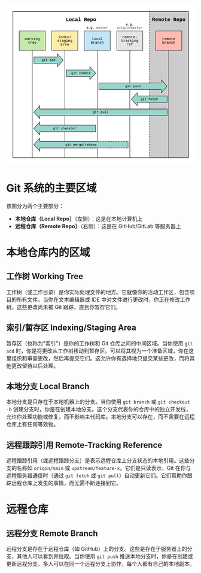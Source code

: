![Git commit message interface](images/git_cmd_diagram.png)

# Git 系统的主要区域

该图分为两个主要部分：

- **本地仓库（Local Repo）**（左侧）：这是在本地计算机上
- **远程仓库（Remote Repo）**（右侧）：这是在 GitHub/GitLab 等服务器上

# 本地仓库内的区域

## 工作树 Working Tree 

工作树（或工作目录）是你实际处理文件的地方。它就像你的活动工作区，包含项目的所有文件。当你在文本编辑器或 IDE 中对文件进行更改时，你正在修改工作树。这些更改尚未被 Git 跟踪，直到你暂存它们。

## 索引/暂存区 Indexing/Staging Area

暂存区（也称为"索引"）是你的工作树和 Git 仓库之间的中间区域。当你使用 `git add` 时，你是将更改从工作树移动到暂存区。可以将其视为一个准备区域，你在这里组织和审查更改，然后再提交它们。这允许你有选择地只提交某些更改，而将其他更改留待以后处理。

## 本地分支 Local Branch

本地分支是只存在于本地机器上的分支。当你使用 `git branch` 或 `git checkout -b` 创建分支时，你是在创建本地分支。这个分支代表你的仓库中的独立开发线，允许你处理功能或修复，而不影响主代码库。本地分支可以存在，而不需要在远程仓库上有任何等效物。

## 远程跟踪引用 Remote-Tracking Reference

远程跟踪引用（或远程跟踪分支）是表示远程仓库上分支状态的本地引用。这些分支的名称如 `origin/main` 或 `upstream/feature-x`。它们是只读表示，Git 在你与远程服务器通信时（通过 `git fetch` 或 `git pull`）自动更新它们。它们帮助你跟踪远程仓库上发生的事情，而无需不断连接到它。

# 远程仓库
## 远程分支 Remote Branch

远程分支是存在于远程仓库（如 GitHub）上的分支。这些是存在于服务器上的分支，其他人可以看到并拉取。当你使用 `git push` 推送本地分支时，你是在创建或更新远程分支。多人可以在同一个远程分支上协作，每个人都有自己的本地副本。
